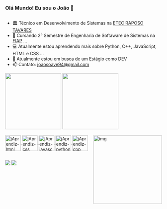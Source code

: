 ### Olá Mundo! Eu sou o João 👋
##

- 🏛️ Técnico em Desenvolvimento de Sistemas na [ETEC RAPOSO TAVARES](https://etecraposotavares.cps.sp.gov.br/)
- 📖 Cursando 2° Semestre de Engenharia de Softaware de Sistemas na [FIAP](https://www.fiap.com.br/) ...
- 💻 Atualmente estou aprendendo mais sobre Python, C++, JavaScript, HTML e CSS ...
- 🔎 Atualmente estou em busca de um Estágio como DEV
- 📫 Contato: joaosoave94@gmail.com

<div class="gitStats">
<img height="180em"  src="https://github-readme-stats.vercel.app/api?username=jaoAprendiz&show_icons=true&theme=prussian">
<img height="180em" src="https://github-readme-stats.vercel.app/api/top-langs/?username=jaoAprendiz&layout=compact&theme=prussian">
</div>

<div class="badges-and-images" style="display: inline_block"><br>
   <a href="https://skillicons.dev">
      <img align="center" alt="jAprendiz-html" height="50" width="50" src="https://skillicons.dev/icons?i=html" />
      <img align="center" alt="jAprendiz-css" height="50" width="50" src="https://skillicons.dev/icons?i=css" />
      <img align="center" alt="jAprendiz-javascript" height="50" width="50" src="https://skillicons.dev/icons?i=js" />
      <img align="center" alt="jAprendiz-python" height="50" width="50" src="https://skillicons.dev/icons?i=python" />
      <img align="center" alt="jAprendiz-cpp" height="50" width="50" src="https://skillicons.dev/icons?i=cpp" />
      <img align="right" alt="img" height="220" src="https://media.discordapp.net/attachments/1057382154985811971/1202661140220354711/pngegg.png?ex=66b8ef78&is=66b79df8&hm=af121aa80ae80e9ce646abeda589e9959bde38446cfbefc156e15aa12d3f3d7f&=&format=webp&quality=lossless&width=758&height=671" />
  </a>
</div>

##

<div class="socialmedia">
  <a href="https://www.instagram.com/joaosoave.iwnl/" target="_blank"><img src="https://img.shields.io/badge/Instagram-E4405F?style=for-the-badge&logo=instagram&logoColor=white" target="_blank"></a>
  <a href="https://www.linkedin.com/in/jo%C3%A3o-soave-b11a162a9/" target="_blank"><img src="https://img.shields.io/badge/LinkedIn-0077B5?style=for-the-badge&logo=linkedin&logoColor=white" target="_blank"></a>
</div>
